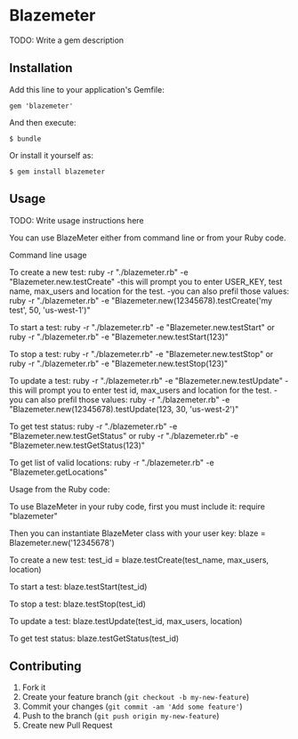 # Blazemeter

TODO: Write a gem description

## Installation

Add this line to your application's Gemfile:

    gem 'blazemeter'

And then execute:

    $ bundle

Or install it yourself as:

    $ gem install blazemeter

## Usage

TODO: Write usage instructions here

You can use BlazeMeter either from command line or from your Ruby code. 

Command line usage

To create a new test:
ruby -r "./blazemeter.rb" -e "Blazemeter.new.testCreate"
-this will prompt you to enter USER_KEY, test name, max_users and location for the test.
-you can also prefil those values:
ruby -r "./blazemeter.rb" -e "Blazemeter.new(12345678).testCreate('my test', 50, 'us-west-1')"

To start a test:
ruby -r "./blazemeter.rb" -e "Blazemeter.new.testStart"
or
ruby -r "./blazemeter.rb" -e "Blazemeter.new.testStart(123)"

To stop a test:
ruby -r "./blazemeter.rb" -e "Blazemeter.new.testStop"
or
ruby -r "./blazemeter.rb" -e "Blazemeter.new.testStop(123)"

To update a test:
ruby -r "./blazemeter.rb" -e "Blazemeter.new.testUpdate"
-this will prompt you to enter test id, max_users and location for the test.
-you can also prefil those values:
ruby -r "./blazemeter.rb" -e "Blazemeter.new(12345678).testUpdate(123, 30, 'us-west-2')"

To get test status:
ruby -r "./blazemeter.rb" -e "Blazemeter.new.testGetStatus"
or
ruby -r "./blazemeter.rb" -e "Blazemeter.new.testGetStatus(123)"

To get list of valid locations:
ruby -r "./blazemeter.rb" -e "Blazemeter.getLocations"


Usage from the Ruby code:

To use BlazeMeter in your ruby code, first you must include it:
require "blazemeter"

Then you can instantiate BlazeMeter class with your user key:
blaze = Blazemeter.new('12345678')

To create a new test:
test_id = blaze.testCreate(test_name, max_users, location)

To start a test:
blaze.testStart(test_id)

To stop a test:
blaze.testStop(test_id)

To update a test:
blaze.testUpdate(test_id, max_users, location)

To get test status:
blaze.testGetStatus(test_id)

## Contributing

1. Fork it
2. Create your feature branch (`git checkout -b my-new-feature`)
3. Commit your changes (`git commit -am 'Add some feature'`)
4. Push to the branch (`git push origin my-new-feature`)
5. Create new Pull Request
